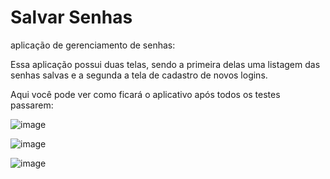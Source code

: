# Salvar Senhas

aplicação de gerenciamento de senhas:

Essa aplicação possui duas telas, sendo a primeira delas uma listagem das senhas salvas e a segunda a tela de cadastro de novos logins.

Aqui você pode ver como ficará o aplicativo após todos os testes passarem:

![image](https://user-images.githubusercontent.com/52180672/173418480-691a5b0a-8294-44eb-9a08-16982e6784f7.png)

![image](https://user-images.githubusercontent.com/52180672/173424057-3db885e8-4cbb-40fe-a2b4-3d253df86f63.png)

![image](https://user-images.githubusercontent.com/52180672/173424109-d41ba432-ad60-4c6e-ac97-dd022f81cf59.png)


